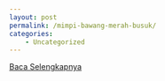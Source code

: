 ```yaml
---
layout: post
permalink: /mimpi-bawang-merah-busuk/
categories:
    - Uncategorized
---
```


[Baca Selengkapnya](/05)